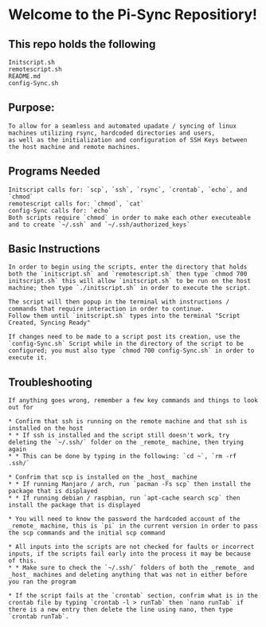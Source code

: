 # Welcome to the Pi-Sync Repositiory!

## This repo holds the following 
    Initscript.sh
    remotescript.sh
    README.md
    config-Sync.sh

## Purpose:
    To allow for a seamless and automated upadate / syncing of linux machines utilizing rsync, hardcoded directories and users,
    as well as the initialization and configuration of SSH Keys between the host machine and remote machines. 

## Programs Needed
    Initscript calls for: `scp`, `ssh`, `rsync`, `crontab`, `echo`, and `chmod` 
    remotescript calls for: `chmod`, `cat`
    config-Sync calls for: `echo` 
    Both scripts require `chmod` in order to make each other executeable and to create `~/.ssh` and `~/.ssh/authorized_keys`

## Basic Instructions
    In order to begin using the scripts, enter the directory that holds both the `initscript.sh` and `remotescript.sh` then type `chmod 700 initscript.sh` this will allow `initscript.sh` to be run on the host machine; then type `./initscript.sh` in order to execute the script.
    
    The script will then popup in the terminal with instructions / commands that require interaction in order to continue. 
    Follow them until `initscript.sh` types into the terminal "Script Created, Syncing Ready"
    
    If changes need to be made to a script post its creation, use the `config-Sync.sh` Script while in the directory of the script to be configured; you must also type `chmod 700 config-Sync.sh` in order to execute it. 

## Troubleshooting
    If anything goes wrong, remember a few key commands and things to look out for 
    
    * Confirm that ssh is running on the remote machine and that ssh is installed on the host
    * * If ssh is installed and the script still doesn't work, try deleting the `~/.ssh/` folder on the _remote_ machine, then trying again
    * * This can be done by typing in the following: `cd ~`, `rm -rf .ssh/`
    
    * Confrim that scp is installed on the _host_ machine
    * * If running Manjaro / arch, run `pacman -Fs scp` then install the package that is displayed 
    * * If running debian / raspbian, run `apt-cache search scp` then install the package that is displayed

    * You will need to know the password the hardcoded account of the _remote_ machine, this is `pi` in the current version in order to pass the scp commands and the initial scp command

    * All inputs into the scripts are not checked for faults or incorrect inputs, if the scripts fail early into the process it may be because of this.
    * * Make sure to check the `~/.ssh/` folders of both the _remote_ and _host_ machines and deleting anything that was not in either before you ran the program

    * If the script fails at the `crontab` section, confrim what is in the crontab file by typing `crontab -l > runTab` then `nano runTab` if there is a new entry then delete the line using nano, then type `crontab runTab`.
    